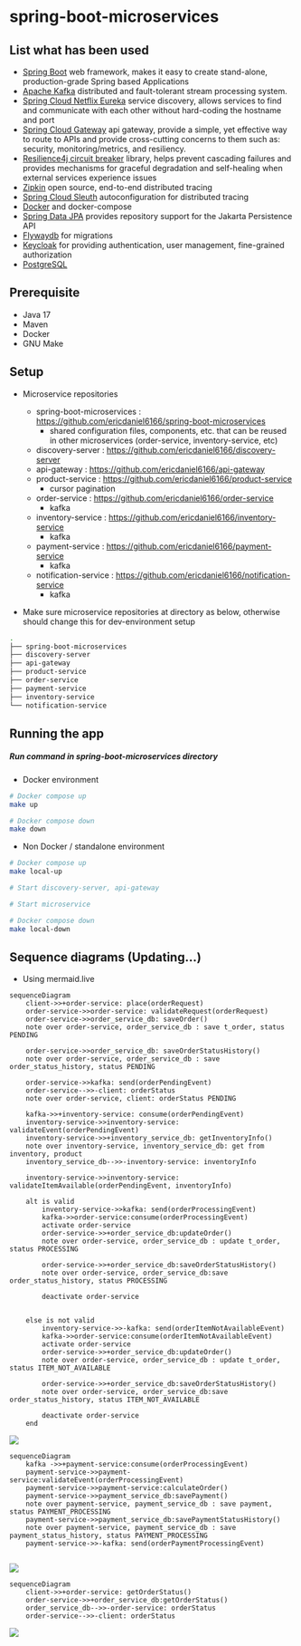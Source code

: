 # spring-boot-microservices

## List what has been used

- [Spring Boot](https://spring.io/projects/spring-boot) web framework, makes it easy to create stand-alone,
  production-grade Spring based Applications
- [Apache Kafka](https://kafka.apache.org/) distributed and fault-tolerant stream processing system.
- [Spring Cloud Netflix Eureka](https://spring.io/projects/spring-cloud-netflix) service discovery, allows services to
  find and communicate with each other without hard-coding the hostname and port
- [Spring Cloud Gateway](https://spring.io/projects/spring-cloud-gateway) api gateway, provide a simple, yet effective
  way to route to APIs and provide cross-cutting concerns to them such as: security, monitoring/metrics, and resiliency.
- [Resilience4j circuit breaker](https://github.com/resilience4j/resilience4j) library, helps prevent cascading failures
  and provides mechanisms for graceful degradation and self-healing when external services experience issues
- [Zipkin](https://zipkin.io/) open source, end-to-end distributed tracing
- [Spring Cloud Sleuth](https://spring.io/projects/spring-cloud-sleuth) autoconfiguration for distributed tracing
- [Docker](https://www.docker.com/) and docker-compose
- [Spring Data JPA](https://spring.io/projects/spring-data-jpa) provides repository support for the Jakarta Persistence
  API
- [Flywaydb](https://flywaydb.org/) for migrations
- [Keycloak](https://www.keycloak.org/) for providing authentication, user management, fine-grained authorization
- [PostgreSQL](https://www.postgresql.org/)

## Prerequisite

- Java 17
- Maven
- Docker
- GNU Make

## Setup

- Microservice repositories
    - spring-boot-microservices : https://github.com/ericdaniel6166/spring-boot-microservices
        - shared configuration files, components, etc. that can be reused in other microservices (order-service,
          inventory-service, etc)
    - discovery-server : https://github.com/ericdaniel6166/discovery-server
    - api-gateway : https://github.com/ericdaniel6166/api-gateway
    - product-service : https://github.com/ericdaniel6166/product-service
        - cursor pagination
    - order-service : https://github.com/ericdaniel6166/order-service
        - kafka
    - inventory-service : https://github.com/ericdaniel6166/inventory-service
        - kafka
    - payment-service : https://github.com/ericdaniel6166/payment-service
        - kafka
    - notification-service : https://github.com/ericdaniel6166/notification-service
        - kafka

- Make sure microservice repositories at directory as below, otherwise should change this for dev-environment setup

```bash
.
├── spring-boot-microservices
├── discovery-server
├── api-gateway
├── product-service
├── order-service
├── payment-service
├── inventory-service
└── notification-service
```

## Running the app

##### Run command in spring-boot-microservices directory

- Docker environment

```bash
# Docker compose up
make up

# Docker compose down
make down
```

- Non Docker / standalone environment

```bash
# Docker compose up
make local-up

# Start discovery-server, api-gateway 

# Start microservice   

# Docker compose down
make local-down
```

## Sequence diagrams (Updating...)

- Using mermaid.live

```
sequenceDiagram
    client->>+order-service: place(orderRequest)
    order-service->>order-service: validateRequest(orderRequest)
    order-service->>order_service_db: saveOrder() 
    note over order-service, order_service_db : save t_order, status PENDING

    order-service->>order_service_db: saveOrderStatusHistory()
    note over order-service, order_service_db : save order_status_history, status PENDING
   
    order-service->>kafka: send(orderPendingEvent)
    order-service-->>-client: orderStatus
    note over order-service, client: orderStatus PENDING

    kafka->>+inventory-service: consume(orderPendingEvent)
    inventory-service->>inventory-service: validateEvent(orderPendingEvent)
    inventory-service->>+inventory_service_db: getInventoryInfo()
    note over inventory-service, inventory_service_db: get from inventory, product
    inventory_service_db-->>-inventory-service: inventoryInfo

    inventory-service->>inventory-service: validateItemAvailable(orderPendingEvent, inventoryInfo)

    alt is valid
        inventory-service->>kafka: send(orderProcessingEvent)
        kafka->>order-service:consume(orderProcessingEvent)
        activate order-service
        order-service->>+order_service_db:updateOrder()
        note over order-service, order_service_db : update t_order, status PROCESSING
        
        order-service->>+order_service_db:saveOrderStatusHistory()
        note over order-service, order_service_db:save order_status_history, status PROCESSING
        
        deactivate order-service


    else is not valid
        inventory-service->>-kafka: send(orderItemNotAvailableEvent)
        kafka->>order-service:consume(orderItemNotAvailableEvent)
        activate order-service
        order-service->>+order_service_db:updateOrder()
        note over order-service, order_service_db : update t_order, status ITEM_NOT_AVAILABLE
        
        order-service->>+order_service_db:saveOrderStatusHistory()
        note over order-service, order_service_db:save order_status_history, status ITEM_NOT_AVAILABLE
        
        deactivate order-service
    end 
```

[![](https://mermaid.ink/img/pako:eNrVVl1v2jAU_SuWn4oaEAECIQ-V2Mq2SC2tSrWHCSlykwu1SGwWO9EY4r_P-RokgZb0actTcp1z7vG9x1feYZd7gC0s4GcEzIVbSlYhCRYMqcf1KTDZvrm55qEHYVtAGFMXLLTxiQtXafApAQrZyhCl_xSwgouJTz0iIQddzODk3473YiFB4jx3C2UYxiUgHkNYRmuoCkYZGkknXdGQkERGAj1OZ7f27OuCNdcwTxm-USF5uG19UE8eT6mc14yrLk4xn9a3Jss1UVTAvEzUo3qjbDWNVftO1lWB2ll3LXS0jXfkn0BUS5dKSRxDWZJc7ePQfZczEQVwVmINonhO0BQmSqGNyA6iSs1cgbSLBZst-dUm5F7kStur9bPGqqGznGgZ8uCwrKGctqLvCJa25cSO6bG6otINq2VLCCYxoT558U-0QCsnaRVZiC8RFRlLFjmXu27CkLsgRKUvxyYpT4eyPc6CiStpTCSUzXlYrx6O69rpjTZJQfIRcgA2ObUZRX2OPD18ns7nxWlNnybK3h4rjURaFwyWN9V6cK7ShTfAF5CYQ2m6xCDtmkMST864_GvLD_jkPYp_2S1fJvadYz9P753Zw7Mz-a4-J5_upv-DdRpIP--j1EPMQ1jDAYQBoZ66iOyS-ALLVwhggS316pFwvcALtlf_kUjy-Za52JJhBBrOKptfWrC1JMqSGt4Qhq0d_oWtdm_Y6ZnjkdHXB91eb9Qda3irwqYx7PQN0xzo_VG3a3R7ew3_5lxR6J3xSDeHA93QDbOv97qmhsGjavf32U0pvTClOX6kgETI_g8-MzZz?type=png)](https://mermaid.live/edit#pako:eNrVVl1v2jAU_SuWn4oaEAECIQ-V2Mq2SC2tSrWHCSlykwu1SGwWO9EY4r_P-RokgZb0actTcp1z7vG9x1feYZd7gC0s4GcEzIVbSlYhCRYMqcf1KTDZvrm55qEHYVtAGFMXLLTxiQtXafApAQrZyhCl_xSwgouJTz0iIQddzODk3473YiFB4jx3C2UYxiUgHkNYRmuoCkYZGkknXdGQkERGAj1OZ7f27OuCNdcwTxm-USF5uG19UE8eT6mc14yrLk4xn9a3Jss1UVTAvEzUo3qjbDWNVftO1lWB2ll3LXS0jXfkn0BUS5dKSRxDWZJc7ePQfZczEQVwVmINonhO0BQmSqGNyA6iSs1cgbSLBZst-dUm5F7kStur9bPGqqGznGgZ8uCwrKGctqLvCJa25cSO6bG6otINq2VLCCYxoT558U-0QCsnaRVZiC8RFRlLFjmXu27CkLsgRKUvxyYpT4eyPc6CiStpTCSUzXlYrx6O69rpjTZJQfIRcgA2ObUZRX2OPD18ns7nxWlNnybK3h4rjURaFwyWN9V6cK7ShTfAF5CYQ2m6xCDtmkMST864_GvLD_jkPYp_2S1fJvadYz9P753Zw7Mz-a4-J5_upv-DdRpIP--j1EPMQ1jDAYQBoZ66iOyS-ALLVwhggS316pFwvcALtlf_kUjy-Za52JJhBBrOKptfWrC1JMqSGt4Qhq0d_oWtdm_Y6ZnjkdHXB91eb9Qda3irwqYx7PQN0xzo_VG3a3R7ew3_5lxR6J3xSDeHA93QDbOv97qmhsGjavf32U0pvTClOX6kgETI_g8-MzZz)

```
sequenceDiagram
    kafka ->>+payment-service:consume(orderProcessingEvent)
    payment-service->>payment-service:validateEvent(orderProcessingEvent)
    payment-service->>payment-service:calculateOrder()
    payment-service->>payment_service_db:savePayment()
    note over payment-service, payment_service_db : save payment, status PAYMENT_PROCESSING
    payment-service->>payment_service_db:savePaymentStatusHistory()
    note over payment-service, payment_service_db : save payment_status_history, status PAYMENT_PROCESSING
    payment-service->>-kafka: send(orderPaymentProcessingEvent)


```

[![](https://mermaid.ink/img/pako:eNqtk8FOg0AQhl-FzEkjbYBSkD00Mdqoh7ZEvGhIyArTlhR26-5CxKbv7gLtpT2YVOe0mZ3_2z87MztIeYZAQOJnhSzFh5yuBC1jZujY0OWGGoPJ5GZLmxKZGkgUdZ4iSTmTVYlXXGQoQsFTlDJnq2mti6578YlEU04hNS3yjCrsVH9DpbRIq0KzFi3l6jddcsgk2QeRtMawTx91jCs0eI3ilGAa5wCDGC3ieGMaUlFVSSO8e5tN569J-LK4n0bR8_zxMlNRh3vKpeKi-Q-HSW8wWffICwwPusHQVGTZoW99zXn7wIQSRUnzTA_ZrgXGoNZYYgxEHzMqNjHEbK_raKV41LAUiBIVmlBt2-E4DCSQJS2kzm4pA7KDLyDBeGiPbMsdO659awWeZ0IDxHaGju97gW1bvue6jj_am_DNuSZYw6APf-QEvucHWoFZrj9h1i9BtwvdE--doPWx_wGKhxeH?type=png)](https://mermaid.live/edit#pako:eNqtk8FOg0AQhl-FzEkjbYBSkD00Mdqoh7ZEvGhIyArTlhR26-5CxKbv7gLtpT2YVOe0mZ3_2z87MztIeYZAQOJnhSzFh5yuBC1jZujY0OWGGoPJ5GZLmxKZGkgUdZ4iSTmTVYlXXGQoQsFTlDJnq2mti6578YlEU04hNS3yjCrsVH9DpbRIq0KzFi3l6jddcsgk2QeRtMawTx91jCs0eI3ilGAa5wCDGC3ieGMaUlFVSSO8e5tN569J-LK4n0bR8_zxMlNRh3vKpeKi-Q-HSW8wWffICwwPusHQVGTZoW99zXn7wIQSRUnzTA_ZrgXGoNZYYgxEHzMqNjHEbK_raKV41LAUiBIVmlBt2-E4DCSQJS2kzm4pA7KDLyDBeGiPbMsdO659awWeZ0IDxHaGju97gW1bvue6jj_am_DNuSZYw6APf-QEvucHWoFZrj9h1i9BtwvdE--doPWx_wGKhxeH)

```
sequenceDiagram
    client->>+order-service: getOrderStatus()
    order-service->>+order_service_db:getOrderStatus()
    order_service_db-->>-order-service: orderStatus
    order-service-->>-client: orderStatus
```

[![](https://mermaid.ink/img/pako:eNqFkU1PwzAMhv_K5BOItKJr03Y57MSFA-KwG4o0hcSMiDUZaYIYVf87acPXEBI-WNGb97GdeABpFQKDHp8DGolXWuyc6LhZxJB7jcZn6_WFdQpd1qN70RLZYof-dlI2XvjQn8231-o8USfeL3j7IWzVPfsf_-HOYonsV3_7Tf_VcyLS7CdWINCh64RW8cHDBHLwj9ghBxaPSrgnDtyM0SeCt5ujkcC8C0ggHJTwn58D7EHs-6gehAE2wCuwps7rqi1pkTJdETgCK4o2L8tlVTS0TXkk8GZtrHCZr1JQWjdVtWwIoNLeupu0j3ktc4e72T-NMb4DMOyNzw?type=png)](https://mermaid.live/edit#pako:eNqFkU1PwzAMhv_K5BOItKJr03Y57MSFA-KwG4o0hcSMiDUZaYIYVf87acPXEBI-WNGb97GdeABpFQKDHp8DGolXWuyc6LhZxJB7jcZn6_WFdQpd1qN70RLZYof-dlI2XvjQn8231-o8USfeL3j7IWzVPfsf_-HOYonsV3_7Tf_VcyLS7CdWINCh64RW8cHDBHLwj9ghBxaPSrgnDtyM0SeCt5ujkcC8C0ggHJTwn58D7EHs-6gehAE2wCuwps7rqi1pkTJdETgCK4o2L8tlVTS0TXkk8GZtrHCZr1JQWjdVtWwIoNLeupu0j3ktc4e72T-NMb4DMOyNzw)
